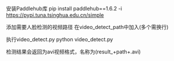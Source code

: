 安装Paddlehub库
pip install paddlehub==1.6.2 -i https://pypi.tuna.tsinghua.edu.cn/simple

添加需要人脸检测的视频路径
在video_detect_path中加入(多个需换行)

执行video_detect.py
python video_detect.py

检测结果会返回为avi视频格式，名称为(result_+path+.avi)